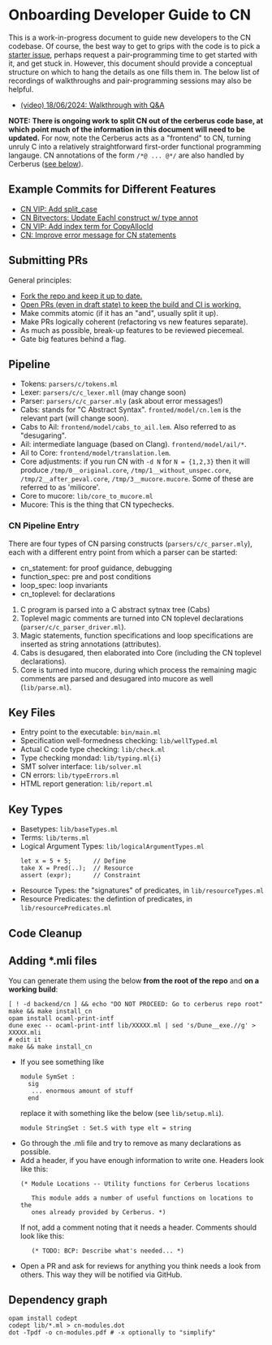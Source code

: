 # Onboarding Developer Guide to CN

This is a work-in-progress document to guide new developers to the CN codebase.
Of course, the best way to get to grips with the code is to pick a [starter
issue](https://github.com/orgs/GaloisInc/projects/23/views/9?filterQuery=label%3Acn+is%3Aopen+expertise%3Aonboarding),
perhaps request a pair-programming time to get started with it, and get stuck
in. However, this document should provide a conceptual structure on which to
hang the details as one fills them in. The below list of recordings of
walkthroughs and pair-programming sessions may also be helpful.

* [(video) 18/06/2024: Walkthrough with Q&A](https://drive.google.com/file/d/15aoDeTGtcx_JbESEli6aICcSC5eo8fEV/view?usp=sharing)

**NOTE: There is ongoing work to split CN out of the cerberus code base, at
which point much of the information in this document will need to be updated.**
For now, note the Cerberus acts as a "frontend" to CN, turning unruly C into a
relatively straightforward first-order functional programming langauge. CN
annotations of the form `/*@ ... @*/` are also handled by Cerberus ([see
below](#cn-pipeline-entry)).

## Example Commits for Different Features

* [CN VIP: Add split_case](https://github.com/rems-project/cerberus/commit/67e60e701fefbcfb6c581a6c18eb2355a277afc4)
* [CN Bitvectors: Update EachI construct w/ type annot](https://github.com/rems-project/cerberus/commit/79ddfa37fd199a147e6f4f55e2d5b73cea6b9d83)
* [CN VIP: Add index term for CopyAllocId](https://github.com/rems-project/cerberus/commit/4081026bd0e9a27ad536e31713766cb275242d73)
* [CN: Improve error message for CN statements](https://github.com/rems-project/cerberus/commit/39cbf5ccd9aced4c6eef9cbc9dfecd0bcd6c7eb9)

## Submitting PRs

General principles:

* [Fork the repo and keep it up to date.](https://github.com/rems-project/cn/blob/main/doc/CONTRIBUTING.md#fork-the-repo)
* [Open PRs (even in draft state) to keep the build and CI is working.](https://github.com/rems-project/cn/blob/main/doc/CONTRIBUTING.md#create-a-pr-and-get-it-reviewed)
* Make commits atomic (if it has an "and", usually split it up).
* Make PRs logically coherent (refactoring vs new features separate).
* As much as possible, break-up features to be reviewed piecemeal.
* Gate big features behind a flag.

## Pipeline

* Tokens: `parsers/c/tokens.ml`
* Lexer: `parsers/c/c_lexer.mll` (may change soon)
* Parser: `parsers/c/c_parser.mly` (ask about error messages!)
* Cabs: stands for "C Abstract Syntax". `fronted/model/cn.lem` is the relevant
  part (will change soon).
* Cabs to Ail: `frontend/model/cabs_to_ail.lem`. Also referred to as "desugaring".
* Ail: intermediate language (based on Clang). `frontend/model/ail/*`.
* Ail to Core: `frontend/model/translation.lem`.
* Core adjustments: if you run CN with `-d N` for `N = {1,2,3}` then it will
  produce `/tmp/0__original.core`, `/tmp/1__without_unspec.core`,
  `/tmp/2__after_peval.core`, `/tmp/3__mucore.mucore`. Some of these are referred to as 'milicore'.
* Core to mucore: `lib/core_to_mucore.ml`
* Mucore: This is the thing that CN typechecks.

### CN Pipeline Entry

There are four types of CN parsing constructs (`parsers/c/c_parser.mly`), each
with a different entry point from which a parser can be started:
- cn\_statement: for proof guidance, debugging
- function\_spec: pre and post conditions
- loop\_spec: loop invariants
- cn\_toplevel: for declarations

1. C program is parsed into a C abstract sytnax tree (Cabs)
2. Toplevel magic comments are turned into CN toplevel declarations (`parser/c/c_parser_driver.ml`).
3. Magic statements, function specifications and loop specifications are
  inserted as string annotations (attributes).
4. Cabs is desugared, then elaborated into Core (including the CN toplevel declarations).
5. Core is turned into mucore, during which process the remaining magic
  comments are parsed and desugared into mucore as well (`lib/parse.ml`).

## Key Files

* Entry point to the executable: `bin/main.ml`
* Specification well-formedness checking: `lib/wellTyped.ml`
* Actual C code type checking: `lib/check.ml`
* Type checking mondad: `lib/typing.ml{i}`
* SMT solver interface: `lib/solver.ml`
* CN errors: `lib/typeErrors.ml`
* HTML report generation: `lib/report.ml`

## Key Types

* Basetypes: `lib/baseTypes.ml`
* Terms: `lib/terms.ml`
* Logical Argument Types: `lib/logicalArgumentTypes.ml`
    ```
    let x = 5 + 5;      // Define
    take X = Pred(..);  // Resource
    assert (expr);      // Constraint
    ```
* Resource Types: the "signatures" of predicates, in `lib/resourceTypes.ml`
* Resource Predicates: the defintion of predicates, in `lib/resourcePredicates.ml`

## Code Cleanup

## Adding \*.mli files

You can generate them using the below **from the root of the repo** and **on a working build**:
``` 
[ ! -d backend/cn ] && echo "DO NOT PROCEED: Go to cerberus repo root" 
make && make install_cn
opam install ocaml-print-intf
dune exec -- ocaml-print-intf lib/XXXXX.ml | sed 's/Dune__exe.//g' > XXXXX.mli
# edit it
make && make install_cn
```

* If you see something like
  ```
  module SymSet :
    sig
     ... enormous amount of stuff
    end
  ```
  replace it with something like the below (see `lib/setup.mli`).
  ```
  module StringSet : Set.S with type elt = string
  ```
* Go through the .mli file and try to remove as many declarations as
  possible.
* Add a header, if you have enough information to write one.
  Headers look like this:
  ```
  (* Module Locations -- Utility functions for Cerberus locations
 
     This module adds a number of useful functions on locations to the
     ones already provided by Cerberus. *)
  ```
  If not, add a comment noting that it needs a header.  Comments
  should look like this:
  ```
     (* TODO: BCP: Describe what's needed... *)
  ```
* Open a PR and ask for reviews for anything you think needs a look from others.
  This way they will be notified via GitHub.

## Dependency graph

```
opam install codept
codept lib/*.ml > cn-modules.dot
dot -Tpdf -o cn-modules.pdf # -x optionally to "simplify"
```

